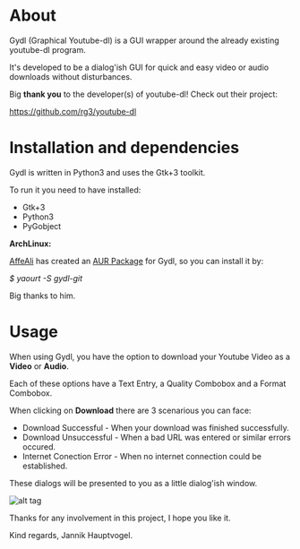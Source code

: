 # About
Gydl (Graphical Youtube-dl) is a GUI wrapper around the already existing youtube-dl program.

It's developed to be a dialog'ish GUI for quick and easy video or audio downloads without disturbances.

Big **thank you** to the developer(s) of youtube-dl! Check out their project:

https://github.com/rg3/youtube-dl

# Installation and dependencies

Gydl is written in Python3 and uses the Gtk+3 toolkit.

To run it you need to have installed:

* Gtk+3
* Python3
* PyGobject

**ArchLinux:**

[AffeAli](https://github.com/AffeAli) has created an [AUR Package](https://aur.archlinux.org/packages/gydl-git/) for Gydl, so you can install it by:

*$ yaourt -S gydl-git*

Big thanks to him.

# Usage

When using Gydl, you have the option to download your Youtube Video as a **Video** or **Audio**.

Each of these options have a Text Entry, a Quality Combobox and a Format Combobox.

When clicking on **Download** there are 3 scenarious you can face:

* Download Successful      - When your download was finished successfully.
* Download Unsuccessful    - When a bad URL was entered or similar errors occured.
* Internet Conection Error - When no internet connection could be established.

These dialogs will be presented to you as a little dialog'ish window.

![alt tag](http://i.imgur.com/rRPfQAQ.png)

Thanks for any involvement in this project, I hope you like it.

Kind regards, Jannik Hauptvogel.

